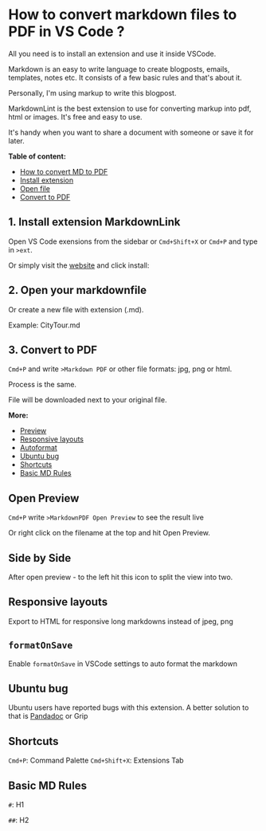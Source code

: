 <a id="how-to-convert-markdown-to-pdf-vs-code"></a>

# How to convert markdown files to PDF in VS Code ?

All you need is to install an extension and use it inside VSCode.

Markdown is an easy to write language to create blogposts, emails, templates, notes etc. It consists of a few basic rules and that's about it.

Personally, I'm using markup to write this blogpost.

MarkdownLint is the best extension to use for converting markup into pdf, html or images. It's free and easy to use.

It's handy when you want to share a document with someone or save it for later.

**Table of content:**

- [How to convert MD to PDF](#how-to-convert-markdown-to-pdf-vs-code)
- [Install extension](#install-extension-markdownlint)
- [Open file](#open-file)
- [Convert to PDF](#3convert-to-pdf)

<a id="install-extension-markdownlint"></a>

## 1. Install extension MarkdownLink

Open VS Code exensions from the sidebar or `Cmd+Shift+X` or `Cmd+P` and type in `>ext`.

Or simply visit the <a href="https://marketplace.visualstudio.com/items?itemName=DavidAnson.vscode-markdownlint">website</a> and click install:

<a id="open-file"></a>

## 2. Open your markdownfile

Or create a new file with extension (.md).

Example: CityTour.md

<a id="convert-to-pdf"></a>

## 3. Convert to PDF

`Cmd+P` and write `>Markdown PDF` or other file formats: jpg, png or html.

Process is the same.

File will be downloaded next to your original file.

<a id="tips"></a>

**More:**

- [Preview](#open-preview)
- [Responsive layouts](#responsive-layouts)
- [Autoformat](#formatOnSave)
- [Ubuntu bug](#ubuntu-bug)
- [Shortcuts](#shortcuts)
- [Basic MD Rules](#basic-md-rules)

<a id="open-preview"></a>

## Open Preview

`Cmd+P` write `>MarkdownPDF Open Preview` to see the result live

Or right click on the filename at the top and hit Open Preview.

## Side by Side

After open preview - to the left hit this icon to split the view into two.

<a id="responsive-layouts"></a>

## Responsive layouts

Export to HTML for responsive long markdowns instead of jpeg, png

<a id="formatOnSave"></a>

## `formatOnSave`

Enable `formatOnSave` in VSCode settings to auto format the markdown

<a id="ubuntu-bug"></a>

## Ubuntu bug

Ubuntu users have reported bugs with this extension. A better solution to that is <a href="https://pandoc.org/">Pandadoc</a> or Grip

<a id="shortcuts"></a>

## Shortcuts

`Cmd+P`: Command Palette
`Cmd+Shift+X`: Extensions Tab

<a id="basic-md-rules"></a>

## Basic MD Rules

`#`: H1

`##`: H2
